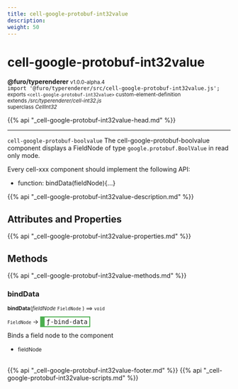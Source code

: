 ```yaml
---
title: cell-google-protobuf-int32value
description: 
weight: 50
---
```


# cell-google-protobuf-int32value
**@furo/typerenderer** <small>v1.0.0-alpha.4</small>
<br>`import '@furo/typerenderer/src/cell-google-protobuf-int32value.js';`<small>
<br>exports `<cell-google-protobuf-int32value>` custom-element-definition
<br>extends */src/typerenderer/cell-int32.js*
<br>superclass *CellInt32*</small>

{{% api "_cell-google-protobuf-int32value-head.md" %}}

****

`cell-google-protobuf-boolvalue`
The cell-google-protobuf-boolvalue component displays a FieldNode of type `google.protobuf.BoolValue` in read only mode.

Every cell-xxx component should implement the following API:
- function: bindData(fieldNode){...}

{{% api "_cell-google-protobuf-int32value-description.md" %}}


## Attributes and Properties
{{% api "_cell-google-protobuf-int32value-properties.md" %}}






## Methods
{{% api "_cell-google-protobuf-int32value-methods.md" %}}


### **bindData**
<small>**bindData**(*fieldNode* `FieldNode` ) ⟹ `void`</small>

<small>`FieldNode` </small> →
<span  style="border-width:2px 2px 2px 10px; border-style: solid;border-color:  rgb(76, 175, 80);font-family:monospace; padding:2px 4px;">ƒ-bind-data</span>

Binds a field node to the component

- <small>fieldNode </small>
<br><br>






{{% api "_cell-google-protobuf-int32value-footer.md" %}}
{{% api "_cell-google-protobuf-int32value-scripts.md" %}}
